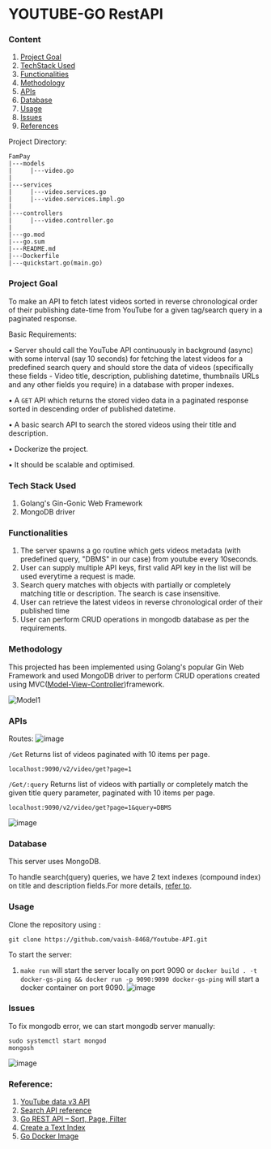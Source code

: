 # YOUTUBE-GO RestAPI
### Content
1. [Project Goal](https://github.com/vaish-8468/Youtube-API/edit/main/README.md#project-goal)
2. [TechStack Used](https://github.com/vaish-8468/Youtube-API/edit/main/README.md#tech-stack-used)
3. [Functionalities](https://github.com/vaish-8468/Youtube-API/edit/main/README.md#functionalities)
4. [Methodology](https://github.com/vaish-8468/Youtube-API/edit/main/README.md#methodology)
5. [APIs](https://github.com/vaish-8468/Youtube-API/edit/main/README.md#apis)
6. [Database](https://github.com/vaish-8468/Youtube-API/edit/main/README.md#database)
7. [Usage](https://github.com/vaish-8468/Youtube-API/edit/main/README.md#usage)
8. [Issues](https://github.com/vaish-8468/Youtube-API/edit/main/README.md#issues)
9. [References](https://github.com/vaish-8468/Youtube-API/edit/main/README.md#reference)


Project Directory:
```
FamPay
|---models
|     |---video.go
|
|---services
|     |---video.services.go
|     |---video.services.impl.go
|
|---controllers
|     |---video.controller.go
|
|---go.mod
|---go.sum
|---README.md
|---Dockerfile
|---quickstart.go(main.go)

```


### Project Goal
To make an API to fetch latest videos sorted in reverse chronological order of their
publishing date-time from YouTube for a given tag/search query in a paginated
response.

Basic Requirements:

• Server should call the YouTube API continuously in background (async) with
some interval (say 10 seconds) for fetching the latest videos for a predefined
search query and should store the data of videos (specifically these fields -
Video title, description, publishing datetime, thumbnails URLs and any other
fields you require) in a database with proper indexes.

• A `GET` API which returns the stored video data in a paginated response sorted
in descending order of published datetime.

• A basic search API to search the stored videos using their title and description.

• Dockerize the project.

• It should be scalable and optimised.

### Tech Stack Used
1. Golang's Gin-Gonic Web Framework
2. MongoDB driver

### Functionalities
1. The server spawns a go routine which gets videos metadata (with predefined query, "DBMS" in our case) from youtube every 10seconds.
2. User can supply multiple API keys, first valid API key in the list will be used everytime a request is made.
3. Search query matches with objects with partially or completely matching title or description. The search is case insensitive.
4. User can retrieve the latest videos in reverse chronological order of their published time
5. User can perform CRUD operations in mongodb database as per the requirements.


### Methodology
This projected has been implemented using Golang's popular Gin Web Framework and used MongoDB driver to perform CRUD operations created using MVC([Model-View-Controller](https://www.geeksforgeeks.org/mvc-framework-introduction/))framework.

![Model1](https://github.com/vaish-8468/Youtube-API/assets/84587662/3d8a22a3-2fe9-43f1-8ce9-27f6ee95bcef)



### APIs
Routes:
![image](https://github.com/vaish-8468/Youtube-API/assets/84587662/7c06824d-6e02-4216-bb11-3b1267cfbe54)


`/Get` Returns list of videos paginated with 10 items per page.
```
localhost:9090/v2/video/get?page=1
```

`/Get/:query` Returns list of videos with partially or completely match the given title query parameter, paginated with 10 items per page.
```
localhost:9090/v2/video/get?page=1&query=DBMS
```
![image](https://github.com/vaish-8468/Youtube-API/assets/84587662/bb5bbb79-64dc-4023-b685-0c2c45095909)



### Database
This server uses MongoDB. 

To handle search(query) queries, we have 2 text indexes (compound index) on title and description fields.For more details, [refer to](https://www.mongodb.com/docs/drivers/go/current/fundamentals/connection/).


### Usage
Clone the repository using :
```
git clone https://github.com/vaish-8468/Youtube-API.git
```
To start the server:
1. `make run` will start the server locally on port 9090
   or
`docker build . -t docker-gs-ping && docker run -p 9090:9090 docker-gs-ping` will start a docker container on port 9090.
![image](https://github.com/vaish-8468/Youtube-API/assets/84587662/58094105-ef0e-4e75-bc34-c3cb059e222b)


### Issues
To fix mongodb error, we can start mongodb server manually:
```
sudo systemctl start mongod
mongosh
```
![image](https://github.com/vaish-8468/Youtube-API/assets/84587662/3814e17e-4dbd-4ffc-b0c5-e15af7a73488)



### Reference:
 1. [YouTube data v3 API](https://developers.google.com/youtube/v3/gettingstarted)
 2. [Search API reference](https://developers.google.com/youtube/v3/docs/search/list)
 3. [Go REST API – Sort, Page, Filter](https://go-cloud-native.com/golang/go-rest-api-sort-page-and-filter)
 4. [Create a Text Index](https://www.mongodb.com/docs/drivers/go/current/fundamentals/crud/read-operations/text/#:~:text=To%20perform%20a%20text%20search,field%20in%20your%20query%20filter)
 5. [Go Docker Image](https://docs.docker.com/language/golang/build-images/)



